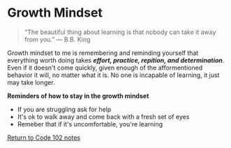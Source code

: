 # Growth Mindset

> “The beautiful thing about learning is that nobody can take it away from you.” ― B.B. King

Growth mindset to me is remembering and reminding yourself that everything worth doing takes ***effort, practice, repition, and determination***. Even if it doesn't come quickly, given enough of the afformentioned behavior it will, no matter what it is. No one is incapable of learning, it just may take longer.

**Reminders of how to stay in the growth mindset**
- If you are struggling ask for help
- It's ok to walk away and come back with a fresh set of eyes
- Remeber that if it's uncomfortable, you're learning

[Return to Code 102 notes](README.md)
